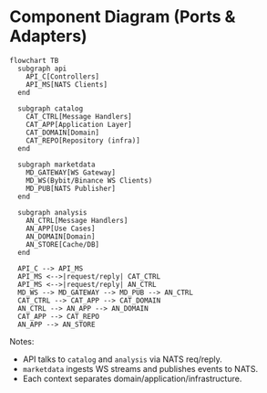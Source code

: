 # Component Diagram (Ports & Adapters)

```mermaid
flowchart TB
  subgraph api
    API_C[Controllers]
    API_MS[NATS Clients]
  end

  subgraph catalog
    CAT_CTRL[Message Handlers]
    CAT_APP[Application Layer]
    CAT_DOMAIN[Domain]
    CAT_REPO[Repository (infra)]
  end

  subgraph marketdata
    MD_GATEWAY[WS Gateway]
    MD_WS(Bybit/Binance WS Clients)
    MD_PUB[NATS Publisher]
  end

  subgraph analysis
    AN_CTRL[Message Handlers]
    AN_APP[Use Cases]
    AN_DOMAIN[Domain]
    AN_STORE[Cache/DB]
  end

  API_C --> API_MS
  API_MS <-->|request/reply| CAT_CTRL
  API_MS <-->|request/reply| AN_CTRL
  MD_WS --> MD_GATEWAY --> MD_PUB --> AN_CTRL
  CAT_CTRL --> CAT_APP --> CAT_DOMAIN
  AN_CTRL --> AN_APP --> AN_DOMAIN
  CAT_APP --> CAT_REPO
  AN_APP --> AN_STORE
```

Notes:
- API talks to `catalog` and `analysis` via NATS req/reply.
- `marketdata` ingests WS streams and publishes events to NATS.
- Each context separates domain/application/infrastructure.
